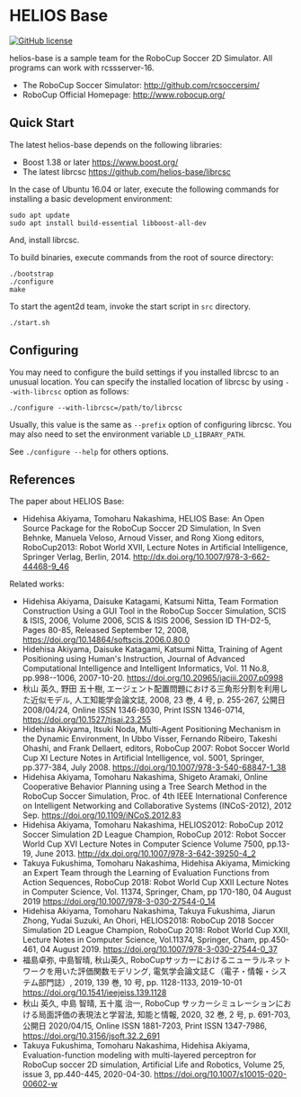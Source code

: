 # HELIOS Base
[![GitHub license](https://img.shields.io/github/license/helios-base/helios-base)](https://github.com/helios-base/helios-base/blob/master/LISENCE)

helios-base is a sample team for the RoboCup Soccer 2D Simulator.
All programs can work with rcssserver-16.

- The RoboCup Soccer Simulator: http://github.com/rcsoccersim/
- RoboCup Official Homepage: http://www.robocup.org/

## Quick Start

The latest helios-base depends on the following libraries:
 - Boost 1.38 or later https://www.boost.org/
 - The latest librcsc https://github.com/helios-base/librcsc

In the case of Ubuntu 16.04 or later, execute the following commands for installing a basic development environment:
```
sudo apt update
sudo apt install build-essential libboost-all-dev
```
And, install librcsc.

To build binaries, execute commands from the root of source directory:
```
./bootstrap
./configure
make
```

To start the agent2d team, invoke the start script in `src` directory.
```
./start.sh
```

## Configuring

You may need to configure the build settings if you installed librcsc to an unusual location. 
You can specify the installed location of librcsc by using `--with-librcsc` option as follows:
```
./configure --with-librcsc=/path/to/librcsc
```
Usually, this value is the same as `--prefix` option of configuring librcsc.
You may also need to set the environment variable `LD_LIBRARY_PATH`.

See `./configure --help` for others options.


## References

The paper about HELIOS Base:
- Hidehisa Akiyama, Tomoharu Nakashima, HELIOS Base: An Open Source
Package for the RoboCup Soccer 2D Simulation, In Sven Behnke, Manuela
Veloso, Arnoud Visser, and Rong Xiong editors, RoboCup2013: Robot
World XVII, Lecture Notes in Artificial Intelligence, Springer Verlag,
Berlin, 2014. http://dx.doi.org/10.1007/978-3-662-44468-9_46

Related works:
- Hidehisa Akiyama, Daisuke Katagami, Katsumi Nitta, Team Formation Construction Using a GUI Tool in the RoboCup Soccer Simulation, SCIS & ISIS, 2006, Volume 2006, SCIS & ISIS 2006, Session ID TH-D2-5, Pages 80-85, Released September 12, 2008, https://doi.org/10.14864/softscis.2006.0.80.0
- Hidehisa Akiyama, Daisuke Katagami, Katsumi Nitta, Training of Agent Positioning using Human's Instruction, Journal of Advanced Computational Intelligence and Intelligent Informatics, Vol. 11 No.8, pp.998--1006, 2007-10-20. https://doi.org/10.20965/jaciii.2007.p0998
- 秋山 英久, 野田 五十樹, エージェント配置問題における三角形分割を利用した近似モデル, 人工知能学会論文誌, 2008, 23 巻, 4 号, p. 255-267, 公開日 2008/04/24, Online ISSN 1346-8030, Print ISSN 1346-0714, https://doi.org/10.1527/tjsai.23.255
- Hidehisa Akiyama, Itsuki Noda, Multi-Agent Positioning Mechanism in the Dynamic Environment, In Ubbo Visser, Fernando Ribeiro, Takeshi Ohashi, and Frank Dellaert, editors, RoboCup 2007: Robot Soccer World Cup XI Lecture Notes in Artificial Intelligence, vol. 5001, Springer, pp.377-384, July 2008. https://doi.org/10.1007/978-3-540-68847-1_38
- Hidehisa Akiyama, Tomoharu Nakashima, Shigeto Aramaki, Online Cooperative Behavior Planning using a Tree Search Method in the RoboCup Soccer Simulation, Proc. of 4th IEEE International Conference on Intelligent Networking and Collaborative Systems (INCoS-2012), 2012 Sep. https://doi.org/10.1109/iNCoS.2012.83
- Hidehisa Akiyama, Tomoharu Nakashima, HELIOS2012: RoboCup 2012 Soccer Simulation 2D League Champion, RoboCup 2012: Robot Soccer World Cup XVI Lecture Notes in Computer Science Volume 7500, pp.13-19, June 2013. http://dx.doi.org/10.1007/978-3-642-39250-4_2
- Takuya Fukushima, Tomoharu Nakashima, Hidehisa Akiyama, Mimicking an Expert Team through the Learning of Evaluation Functions from Action Sequences, RoboCup 2018: Robot World Cup XXII Lecture Notes in Computer Science, Vol. 11374, Springer, Cham, pp 170-180, 04 August 2019  https://doi.org/10.1007/978-3-030-27544-0_14
- Hidehisa Akiyama, Tomoharu Nakashima, Takuya Fukushima, Jiarun Zhong, Yudai Suzuki, An Ohori, HELIOS2018: RoboCup 2018 Soccer Simulation 2D League Champion, RoboCup 2018: Robot World Cup XXII, Lecture Notes in Computer Science, Vol.11374, Springer, Cham, pp.450-461, 04 August 2019. https://doi.org/10.1007/978-3-030-27544-0_37
- 福島卓弥, 中島智晴, 秋山英久, RoboCupサッカーにおけるニューラルネットワークを用いた評価関数モデリング, 電気学会論文誌Ｃ（電子・情報・システム部門誌）, 2019, 139 巻, 10 号, pp. 1128-1133, 2019-10-01 https://doi.org/10.1541/ieejeiss.139.1128
- 秋山 英久, 中島 智晴, 五十嵐 治一, RoboCup サッカーシミュレーションにおける局面評価の表現法と学習法, 知能と情報, 2020, 32 巻, 2 号, p. 691-703, 公開日 2020/04/15, Online ISSN 1881-7203, Print ISSN 1347-7986, https://doi.org/10.3156/jsoft.32.2_691
- Takuya Fukushima, Tomoharu Nakashima, Hidehisa Akiyama, Evaluation-function modeling with multi-layered perceptron for RoboCup soccer 2D simulation, Artificial Life and Robotics, Volume 25, issue 3, pp.440-445, 2020-04-30. https://doi.org/10.1007/s10015-020-00602-w

